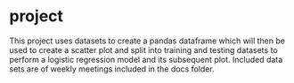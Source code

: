 # project
This project uses datasets to create a pandas dataframe which will then be used to create a scatter plot and split into training and testing datasets to perform a logistic regression model and its subsequent plot. Included data sets are of weekly meetings included in the docs folder.
